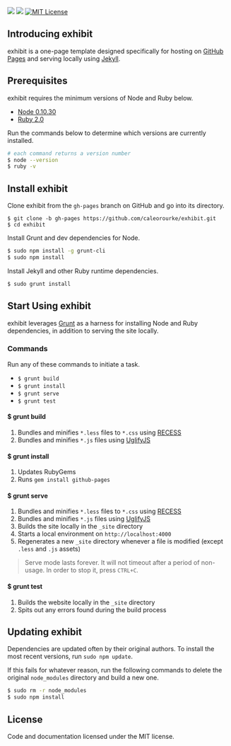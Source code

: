 <a href="https://travis-ci.org/caleorourke/exhibit?branch=gh-pages" target="_blank"><img src="http://travis-ci.org/caleorourke/exhibit.svg?branch=gh-pages"></a>
<a href="https://david-dm.org/caleorourke/exhibit#info=devDependencies" target="_blank"><img src="https://david-dm.org/caleorourke/exhibit/dev-status.svg?theme=shields.io"></a>
<a href="http://github.com/caleorourke/exhibit/blob/gh-pages/LICENSE" target="_blank"><img src="http://img.shields.io/badge/License-MIT-blue.svg" alt="MIT License"></a>

## Introducing exhibit
exhibit is a one-page template designed specifically for hosting on [GitHub Pages](http://pages.github.com) and serving locally using [Jekyll](http://jekyllrb.com).

## Prerequisites
exhibit requires the minimum versions of Node and Ruby below.

* [Node 0.10.30](http://nodejs.org/download)
* [Ruby 2.0](http://www.ruby-lang.org/en/installation)

Run the commands below to determine which versions are currently installed.

~~~bash
# each command returns a version number
$ node --version
$ ruby -v
~~~

## Install exhibit
Clone exhibit from the `gh-pages` branch on GitHub and go into its directory.

~~~
$ git clone -b gh-pages https://github.com/caleorourke/exhibit.git
$ cd exhibit
~~~

Install Grunt and dev dependencies for Node.

~~~bash
$ sudo npm install -g grunt-cli
$ sudo npm install
~~~

Install Jekyll and other Ruby runtime dependencies.

~~~bash
$ sudo grunt install
~~~

## Start Using exhibit
exhibit leverages [Grunt](http://gruntjs.com) as a harness for installing Node and Ruby dependencies, in addition to serving the site locally.

### Commands
Run any of these commands to initiate a task.

* `$ grunt build`
* `$ grunt install`
* `$ grunt serve`
* `$ grunt test`

#### $ grunt build

1. Bundles and minifies `*.less` files to `*.css` using [RECESS](http://twitter.github.io/recess)
2. Bundles and minifies `*.js` files using [UglifyJS](https://www.npmjs.com/package/grunt-contrib-uglify)

#### $ grunt install

1. Updates RubyGems
2. Runs `gem install github-pages`

#### $ grunt serve

1. Bundles and minifies `*.less` files to `*.css` using [RECESS](http://twitter.github.io/recess)
2. Bundles and minifies `*.js` files using [UglifyJS](https://www.npmjs.com/package/grunt-contrib-uglify)
3. Builds the site locally in the `_site` directory
4. Starts a local environment on `http://localhost:4000`
5. Regenerates a new `_site` directory whenever a file is modified (except `.less` and `.js` assets)

> Serve mode lasts forever. It will not timeout after a period of non-usage. In order to stop it, press `CTRL+C`.

#### $ grunt test

1. Builds the website locally in the `_site` directory
2. Spits out any errors found during the build process

## Updating exhibit
Dependencies are updated often by their original authors. To install the most recent versions, run `sudo npm update`.

If this fails for whatever reason, run the following commands to delete the original `node_modules` directory and build a new one.

~~~bash
$ sudo rm -r node_modules
$ sudo npm install
~~~

## License

Code and documentation licensed under the MIT license.

